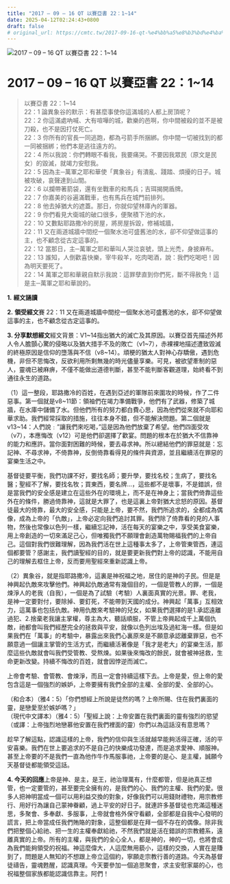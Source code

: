 ```yaml
---
title: "2017 – 09 – 16 QT 以賽亞書 22：1~14"
date: 2025-04-12T02:24:43+0800
draft: false
# original_url: https://cmtc.tw/2017-09-16-qt-%e4%bb%a5%e8%b3%bd%e4%ba%9e%e6%9b%b8-22%ef%bc%9a114
---
```


![2017 – 09 – 16 QT 以賽亞書 22：1~14](/images/qt.jpg   "2017 – 09 – 16 QT 以賽亞書 22：1~14")

# 2017 – 09 – 16 QT 以賽亞書 22：1~14

> 以賽亞書 22：1~14  
> 22：1 論異象谷的默示：有甚麼事使你這滿城的人都上房頂呢？  
> 22：2 你這滿處吶喊、大有喧嘩的城，歡樂的邑啊，你中間被殺的並不是被刀殺，也不是因打仗死亡。  
> 22：3 你所有的官長一同逃跑，都為弓箭手所捆綁。你中間一切被找到的都一同被捆綁；他們本是逃往遠方的。  
> 22：4 所以我說：你們轉眼不看我，我要痛哭。不要因我眾民（原文是民女）的毀滅，就竭力安慰我。  
> 22：5 因為主─萬軍之耶和華使「異象谷」有潰亂、踐踏、煩擾的日子。城被攻破，哀聲達到山間。  
> 22：6 以攔帶著箭袋，還有坐戰車的和馬兵；吉珥揭開盾牌。  
> 22：7 你嘉美的谷遍滿戰車，也有馬兵在城門前排列。  
> 22：8 他去掉猶大的遮蓋。那日，你就仰望林庫內的軍器。  
> 22：9 你們看見大衛城的破口很多，便聚積下池的水，  
> 22：10 又數點耶路撒冷的房屋，將房屋拆毀，修補城牆，  
> 22：11 又在兩道城牆中間挖一個聚水池可盛舊池的水，卻不仰望做這事的主，也不顧念從古定這事的。  
> 22：12 當那日，主─萬軍之耶和華叫人哭泣哀號，頭上光禿，身披麻布。  
> 22：13 誰知，人倒歡喜快樂，宰牛殺羊，吃肉喝酒，說：我們吃喝吧！因為明天要死了。  
> 22：14 萬軍之耶和華親自默示我說：這罪孽直到你們死，斷不得赦免！這是主─萬軍之耶和華說的。

**1.** **經文誦讀**

**2.** **領受經文**賽 22：11 又在兩道城牆中間挖一個聚水池可盛舊池的水，卻不仰望做這事的主，也不顧念從古定這事的。

**3. 分享默想經文**經文背景：V1~14指出猶大的滅亡及其原因。以賽亞首先描述外邦人令人膽顫心驚的侵略以及猶大措手不及的敗亡（v1~7），赤裸裸地描述遭致毀滅的終極原因是信仰的墮落與不信（v8~14）。頑梗的猶太人對神心存驕傲，遇到危機，非但不思悔改，反欲利用所剩無幾的時光儘量享樂。可見，被欲望牽制的惡人，靈魂已被麻痹，不僅不能做出道德判斷，甚至不能判斷客觀道理，始終看不到通往永生的道路。

（1）這一整段，耶路撒冷的百姓，在遇到亞述的軍隊前來圍攻的時候，作了二件惡事。第一個就是v8~11節：領袖們在竭力準備戰爭，他們有了武器，修築了城牆，在水庫中儲備了水。但他們所有的努力都白費心思，因為他們從來就不向耶和華求助。我們經常採取的措施，往往本身不錯，但不能解決問題。第二個就是v13~14：人們說﹕”讓我們來吃喝，”這是因為他們放棄了希望。他們四面受攻（v7），本應悔改（v12）可是他們卻選擇了歡宴。問題的根本在於猶大不信靠神的能力和應許。當你面對困難的時候，要去尋求神。所以總結他們的罪惡就是：忘記神、不尋求神，不倚靠神，反倒倚靠看得見的條件與資源，並且繼續活在罪惡的宴樂生活之中。

基督徒要平衡，我們功課不好，要找名師；要升學，要找名校；生病了，要找名醫；聖經不了解，要找名牧；買東西，要名牌…，這些都不是壞事，不是錯誤，但是當我們的安全感是建立在這些外在的環境上，而不是在神身上；當我們倚靠這些外在的條件，勝過倚靠神，這就是大罪了，也是這裏上帝對猶大忿怒的原因。基督徒最大的倚靠，最大的安全感，只能是上帝，要不然，我們所追求的，全都成為偶像，成為上帝的「仇敵」，上帝必定向我們追討其罪。我們除了倚靠看的見的人事物，然後也常像以色列一樣，繼續忘記神，活在每天的宴樂之中，享受美食宴樂，用上帝創造的一切來滿足己心，但唯獨我們不願理會創造萬物賜福我們的上帝自己。這個對我們很難理解，因為我們活在世上這種事太多了，上帝管東管西，連這個都要管？感謝主，我們讀聖經的目的，就是要更新我們對上帝的認識，不能用自己的理解去框住上帝，反而要用聖經來重新認識上帝。

（2）異象谷，就是指耶路撒冷，這裏是神祝福之地，居住的是神的子民。但是是神興起仇敵來攻擊他們。神興起仇敵通常有幾個目的，一個是管教人的罪，一個是煉淨人的老我（自我），一個是為了試驗（考驗）人裏面真實的光景。罪、老我，是神一定要對付，要除掉、要釘死，不能帶到天國的成分。神興起「萬事」互相效力，這萬事也包括仇敵。神用仇敵來考驗神的兒女，如果我們選擇的是1.承認遠離過犯、2.捨棄老我讓主掌權，尊主為大，聽話順服，不管上帝興起成千上萬個仇敵，祂都會叫我們經歷完全的拯救與平安，就像以色列出埃及過紅海一樣。但是如果我們在「萬事」的考驗中，暴露出來我們心裏原來是不願意承認離棄罪惡，也不願意過一個讓主掌管的生活方式，而繼續活著像是「我才是老大」的宴樂生活，那麼這些仇敵就會叫我們受管教、受熬煉。如果後來悔改的餘民，就會被神拯救，生命更新改變。持續不悔改的百姓，就會因悖逆而滅亡。

上帝會考驗、會管教、會煉淨，而且一定會持續這樣下去。上帝是愛，但上帝的愛包含這是一個強烈的嫉妒，上帝要擁有我們全部的主權、全部的愛、全部的心。

（和合本）（雅4：5）「你們想經上所說是徒然的嗎？上帝所賜、住在我們裏面的靈，是戀愛至於嫉妒嗎？」  
（現代中文譯本）（雅4：5）「聖經上說：上帝安置在我們裏面的靈有強烈的慾望（或譯：上帝強烈地戀慕他安置在我們裡面的靈）你們以為這話沒有意思嗎？

趁早了解這點，認識這樣的上帝，我們的信仰與生活就越早能夠活得正確，活的平安喜樂。我們在世上要追求的不是自己的快樂成功發達，而是追求愛神、順服神。甚至上帝要的不是我們一直為他作牛作馬服事祂，上帝要的是心、是主權，誠願今天基督徒都能領受這話。

**4. 今天的回應**上帝是神、是主，是王，祂治理萬有，什麼都管，但是祂真正想管，也一定要管的，甚至要完全擁有的，是我們的心、我們的主權、我們的愛。很多人把神明當成一個可以用利益交換的對象，好像我們可以用錢財禮物，用宗教修行、用好行為讓自己蒙神眷顧，過上平安的好日子。就連許多基督徒也充滿這種迷思，多聚會、多奉獻、多服事，上帝就會格外保守看顧，全部都是自我中心發明的謊言，把上帝當成任我們賄賂的對象，這整個都是在拜一個不存在的偶像。除非我們把整個心給祂、把一生的主權奉獻給祂，不然我們就是活在錯誤的宗教體系，遠離真實的上帝。所有的主權，與我們的全心全人，都是神的，神的一切，也將會成為我們能夠領受的祝福。神這麼偉大，人這麼無用藐小，這樣的交換，人實在是賺到了，問題是人無知的不想跟上帝立這個約，寧願走宗教行善的道路。今天為基督徒禱告，靈魂甦醒，認識真理。今天要參加一個追思聚會，求主安慰家屬的心，也祝福整個家族都能認識信靠主。阿們！